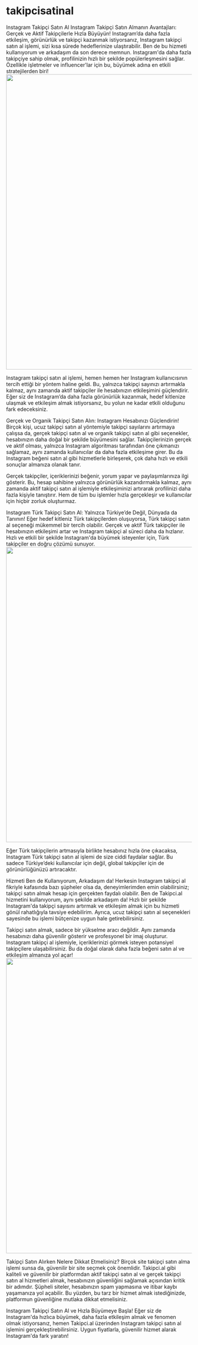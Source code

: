 # takipcisatinal
Instagram Takipçi Satın Al
Instagram Takipçi Satın Almanın Avantajları: Gerçek ve Aktif Takipçilerle Hızla Büyüyün!
Instagram’da daha fazla etkileşim, görünürlük ve takipçi kazanmak istiyorsanız, Instagram takipçi satın al işlemi, sizi kısa sürede hedeflerinize ulaştırabilir. Ben de bu hizmeti kullanıyorum ve arkadaşım da son derece memnun. Instagram'da daha fazla takipçiye sahip olmak, profilinizin hızlı bir şekilde popülerleşmesini sağlar. Özellikle işletmeler ve influencer'lar için bu, büyümek adına en etkili stratejilerden biri!
<a href="https://takipci.al/">
  <img src="https://github.com/user-attachments/assets/a00fca94-e4c2-4254-99bb-d3f435551f4d" width="800" />
</a>


Instagram takipçi satın al işlemi, hemen hemen her Instagram kullanıcısının tercih ettiği bir yöntem haline geldi. Bu, yalnızca takipçi sayınızı artırmakla kalmaz, aynı zamanda aktif takipçiler ile hesabınızın etkileşimini güçlendirir. Eğer siz de Instagram’da daha fazla görünürlük kazanmak, hedef kitlenize ulaşmak ve etkileşim almak istiyorsanız, bu yolun ne kadar etkili olduğunu fark edeceksiniz.

Gerçek ve Organik Takipçi Satın Alın: Instagram Hesabınızı Güçlendirin!
Birçok kişi, ucuz takipçi satın al yöntemiyle takipçi sayılarını artırmaya çalışsa da, gerçek takipçi satın al ve organik takipçi satın al gibi seçenekler, hesabınızın daha doğal bir şekilde büyümesini sağlar. Takipçilerinizin gerçek ve aktif olması, yalnızca Instagram algoritması tarafından öne çıkmanızı sağlamaz, aynı zamanda kullanıcılar da daha fazla etkileşime girer. Bu da Instagram beğeni satın al gibi hizmetlerle birleşerek, çok daha hızlı ve etkili sonuçlar almanıza olanak tanır.

Gerçek takipçiler, içeriklerinizi beğenir, yorum yapar ve paylaşımlarınıza ilgi gösterir. Bu, hesap sahibine yalnızca görünürlük kazandırmakla kalmaz, aynı zamanda aktif takipçi satın al işlemiyle etkileşiminizi artırarak profilinizi daha fazla kişiyle tanıştırır. Hem de tüm bu işlemler hızla gerçekleşir ve kullanıcılar için hiçbir zorluk oluşturmaz.

Instagram Türk Takipçi Satın Al: Yalnızca Türkiye’de Değil, Dünyada da Tanının!
Eğer hedef kitleniz Türk takipçilerden oluşuyorsa, Türk takipçi satın al seçeneği mükemmel bir tercih olabilir. Gerçek ve aktif Türk takipçiler ile hesabınızın etkileşimi artar ve Instagram takipçi al süreci daha da hızlanır. Hızlı ve etkili bir şekilde Instagram'da büyümek isteyenler için, Türk takipçiler en doğru çözümü sunuyor.
<a href="https://takipci.al/">
  <img src="https://github.com/user-attachments/assets/a00fca94-e4c2-4254-99bb-d3f435551f4d" width="800" />
</a>


Eğer Türk takipçilerin artmasıyla birlikte hesabınız hızla öne çıkacaksa, Instagram Türk takipçi satın al işlemi de size ciddi faydalar sağlar. Bu sadece Türkiye’deki kullanıcılar için değil, global takipçiler için de görünürlüğünüzü artıracaktır.

Hizmeti Ben de Kullanıyorum, Arkadaşım da!
Herkesin Instagram takipçi al fikriyle kafasında bazı şüpheler olsa da, deneyimlerimden emin olabilirsiniz; takipçi satın almak hesap için gerçekten faydalı olabilir. Ben de Takipci.al hizmetini kullanıyorum, aynı şekilde arkadaşım da! Hızlı bir şekilde Instagram'da takipçi sayısını artırmak ve etkileşim almak için bu hizmeti gönül rahatlığıyla tavsiye edebilirim. Ayrıca, ucuz takipçi satın al seçenekleri sayesinde bu işlemi bütçenize uygun hale getirebilirsiniz.

Takipçi satın almak, sadece bir yükselme aracı değildir. Aynı zamanda hesabınızı daha güvenilir gösterir ve profesyonel bir imaj oluşturur. Instagram takipçi al işlemiyle, içeriklerinizi görmek isteyen potansiyel takipçilere ulaşabilirsiniz. Bu da doğal olarak daha fazla beğeni satın al ve etkileşim almanıza yol açar!
<a href="https://takipci.al/">
  <img src="https://github.com/user-attachments/assets/a00fca94-e4c2-4254-99bb-d3f435551f4d" width="800" />
</a>


Takipçi Satın Alırken Nelere Dikkat Etmelisiniz?
Birçok site takipçi satın alma işlemi sunsa da, güvenilir bir site seçmek çok önemlidir. Takipci.al gibi kaliteli ve güvenilir bir platformdan aktif takipçi satın al ve gerçek takipçi satın al hizmetleri almak, hesabınızın güvenliğini sağlamak açısından kritik bir adımdır. Şüpheli siteler, hesabınızın spam yapmasına ve itibar kaybı yaşamanıza yol açabilir. Bu yüzden, bu tarz bir hizmet almak istediğinizde, platformun güvenliğine mutlaka dikkat etmelisiniz.

Instagram Takipçi Satın Al ve Hızla Büyümeye Başla!
Eğer siz de Instagram'da hızlıca büyümek, daha fazla etkileşim almak ve fenomen olmak istiyorsanız, hemen Takipci.al üzerinden Instagram takipçi satın al işlemini gerçekleştirebilirsiniz. Uygun fiyatlarla, güvenilir hizmet alarak Instagram'da fark yaratın!
